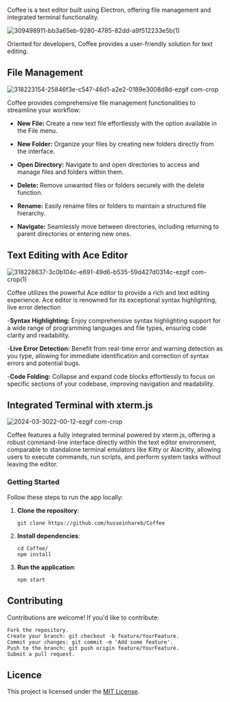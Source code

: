 Coffee is a  text editor built using Electron, offering  file management and integrated terminal functionality. 

![309498911-bb3a65eb-9280-4785-82dd-a9f512233e5b(1)](https://github.com/husseinhareb/Coffee/assets/88323940/18a0e185-028f-477b-ac7c-8e6d41793e30)


Oriented for developers, Coffee provides a user-friendly solution for text editing.


## File Management
![318223154-25846f3e-c547-46d1-a2e2-0189e3008d8d-ezgif com-crop](https://github.com/husseinhareb/Coffee/assets/88323940/2d790b18-6df2-442e-b437-f0451c65b601)



Coffee provides comprehensive file management functionalities to streamline your workflow:

- **New File:** Create a new text file effortlessly with the option available in the File menu.

- **New Folder:** Organize your files by creating new folders directly from the interface.

- **Open Directory:** Navigate to and open directories to access and manage files and folders within them.

- **Delete:** Remove unwanted files or folders securely with the delete function.

- **Rename:** Easily rename files or folders to maintain a structured file hierarchy.

- **Navigate:** Seamlessly move between directories, including returning to parent directories or entering new ones.

## Text Editing with Ace Editor

![318228637-3c0b104c-e691-49d6-b535-59d427d0314c-ezgif com-crop(1)](https://github.com/husseinhareb/Coffee/assets/88323940/1eae67b4-5917-45ae-a6c3-9dd979c2a3f9)



Coffee utilizes the powerful Ace editor to provide a rich and  text editing experience. Ace editor is renowned for its exceptional syntax highlighting, live error detection

-**Syntax Highlighting:** Enjoy comprehensive syntax highlighting support for a wide range of programming languages and file types, ensuring code clarity and readability.

-**Live Error Detection:** Benefit from real-time error and warning detection as you type, allowing for immediate identification and correction of syntax errors and potential bugs.

-**Code Folding:** Collapse and expand code blocks effortlessly to focus on specific sections of your codebase, improving navigation and readability.


## Integrated Terminal with xterm.js
![2024-03-3022-00-12-ezgif com-crop](https://github.com/husseinhareb/Coffee/assets/88323940/a1670fe1-21b4-4261-a73c-da4924fef378)

Coffee features a fully integrated terminal powered by xterm.js,
offering a robust command-line interface directly within the text editor environment,
comparable to standalone terminal emulators like Kitty or Alacritty,
allowing users to execute commands, run scripts, and perform system tasks without leaving the editor.



### Getting Started



Follow these steps to run the app locally:

1. **Clone the repository**:

    ```
    git clone https://github.com/husseinhareb/Coffee
    ```

2. **Install dependencies**:

    ```
    cd Coffee/
    npm install
    ```

3. **Run the application**:

    ```
    npm start
    ```

## Contributing

Contributions are welcome! If you'd like to contribute:

    Fork the repository.
    Create your branch: git checkout -b feature/YourFeature.
    Commit your changes: git commit -m 'Add some feature'.
    Push to the branch: git push origin feature/YourFeature.
    Submit a pull request.

## Licence

This project is licensed under the [MIT License](https://github.com/husseinhareb/Coffee/blob/master/LICENSE).

